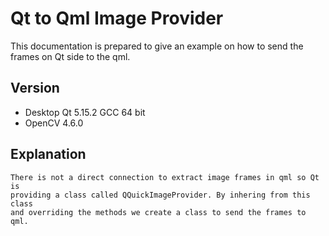 # Qt to Qml Image Provider
This documentation is prepared to give an example on how to send the frames on Qt side to the qml.



## Version
  - Desktop Qt 5.15.2 GCC 64 bit
  - OpenCV 4.6.0


## Explanation
```shell
There is not a direct connection to extract image frames in qml so Qt is 
providing a class called QQuickImageProvider. By inhering from this class
and overriding the methods we create a class to send the frames to qml.
```

